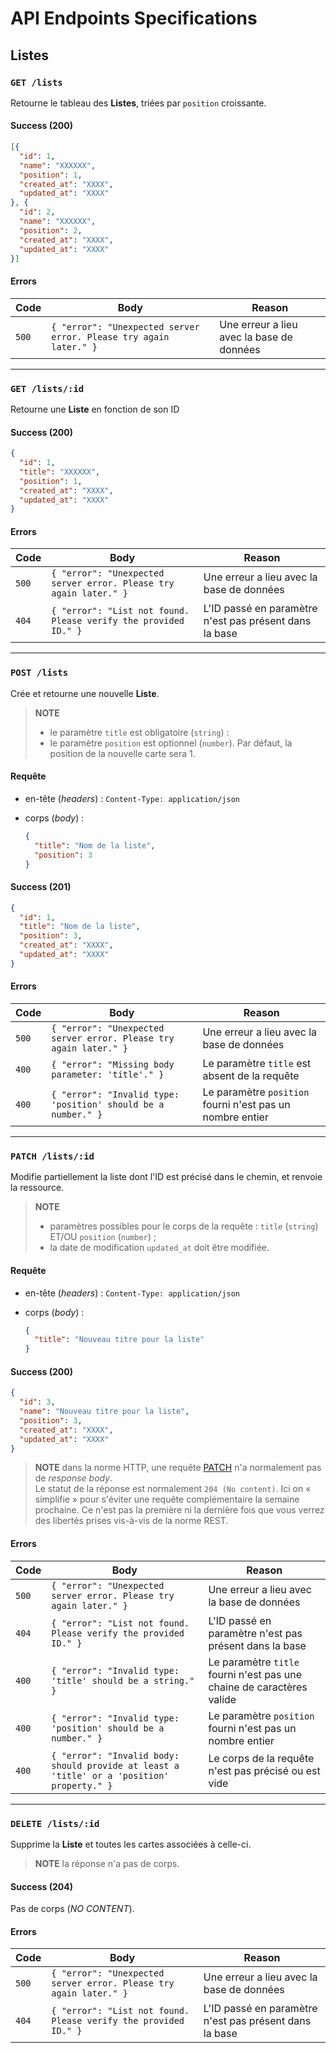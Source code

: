 # API Endpoints Specifications

## Listes

### `GET /lists`

Retourne le tableau des **Listes**, triées par `position` croissante.

#### Success (200)

```json
[{
  "id": 1,
  "name": "XXXXXX",
  "position": 1,
  "created_at": "XXXX",
  "updated_at": "XXXX"
}, {
  "id": 2,
  "name": "XXXXXX",
  "position": 2,
  "created_at": "XXXX",
  "updated_at": "XXXX"
}]
```

#### Errors

| Code  | Body                                                              | Reason                                    |
|-------|-------------------------------------------------------------------|-------------------------------------------|
| `500` | `{ "error": "Unexpected server error. Please try again later." }` | Une erreur a lieu avec la base de données |

---

### `GET /lists/:id`

Retourne une **Liste** en fonction de son ID

#### Success (200)

```json
{
  "id": 1,
  "title": "XXXXXX",
  "position": 1,
  "created_at": "XXXX",
  "updated_at": "XXXX"
}
```

#### Errors

| Code  | Body                                                              | Reason                                                 |
|-------|-------------------------------------------------------------------|--------------------------------------------------------|
| `500` | `{ "error": "Unexpected server error. Please try again later." }` | Une erreur a lieu avec la base de données              |
| `404` | `{ "error": "List not found. Please verify the provided ID." }`   | L'ID passé en paramètre n'est pas présent dans la base |

---

### `POST /lists`

Crée et retourne une nouvelle **Liste**.

> **NOTE**
>
> - le paramètre `title` est obligatoire (`string`) :
> - le paramètre `position` est optionnel (`number`). Par défaut, la position de la nouvelle carte sera 1.

#### Requête

- en-tête (_headers_) : `Content-Type: application/json`
- corps (_body_) :
  
  ```json
  {
    "title": "Nom de la liste",
    "position": 3
  }
  ```

#### Success (201)

```json
{
  "id": 1,
  "title": "Nom de la liste",
  "position": 3,
  "created_at": "XXXX",
  "updated_at": "XXXX"
}
```

#### Errors

| Code  | Body                                                              | Reason                                                    |
|-------|-------------------------------------------------------------------|-----------------------------------------------------------|
| `500` | `{ "error": "Unexpected server error. Please try again later." }` | Une erreur a lieu avec la base de données                 |
| `400` | `{ "error": "Missing body parameter: 'title'." }`                 | Le paramètre `title` est absent de la requête             |
| `400` | `{ "error": "Invalid type: 'position' should be a number." }`     | Le paramètre `position` fourni n'est pas un nombre entier |

---

### `PATCH /lists/:id`

Modifie partiellement la liste dont l'ID est précisé dans le chemin, et renvoie la ressource.

> **NOTE**
>
> - paramètres possibles pour le corps de la requête : `title` (`string`) ET/OU `position` (`number`) ;
> - la date de modification `updated_at` doit être modifiée.

#### Requête

- en-tête (_headers_) : `Content-Type: application/json`
- corps (_body_) :
  
  ```json
  {
    "title": "Nouveau titre pour la liste"
  }
  ```

#### Success (200)

```json
{
  "id": 3,
  "name": "Nouveau titre pour la liste",
  "position": 3,
  "created_at": "XXXX",
  "updated_at": "XXXX"
}
```

> **NOTE** dans la norme HTTP, une requête [PATCH](https://developer.mozilla.org/fr/docs/Web/HTTP/Methods/PATCH) n'a normalement pas de _response body_.  
> Le statut de la réponse est normalement `204 (No content)`. Ici on « simplifie » pour s'éviter une requête complémentaire la semaine prochaine.
> Ce n'est pas la première ni la dernière fois que vous verrez des libertés prises vis-à-vis de la norme REST.

#### Errors

| Code  | Body                                                              | Reason                                                                        |
|-------|-------------------------------------------------------------------|-------------------------------------------------------------------------------|
| `500` | `{ "error": "Unexpected server error. Please try again later." }` | Une erreur a lieu avec la base de données                                     |
| `404` | `{ "error": "List not found. Please verify the provided ID." }`   | L'ID passé en paramètre n'est pas présent dans la base                        |
| `400` | `{ "error": "Invalid type: 'title' should be a string." }`        | Le paramètre `title` fourni n'est pas une chaine de caractères valide         |
| `400` | `{ "error": "Invalid type: 'position' should be a number." }`     | Le paramètre `position` fourni n'est pas un nombre entier                     |
| `400` | `{ "error": "Invalid body: should provide at least a 'title' or a 'position' property." }` | Le corps de la requête n'est pas précisé ou est vide |

---

### `DELETE /lists/:id`

Supprime la **Liste** et toutes les cartes associées à celle-ci.

> **NOTE** la réponse n'a pas de corps.

#### Success (204)

Pas de corps (_NO CONTENT_).

#### Errors

| Code  | Body                                                              | Reason                                                 |
|-------|-------------------------------------------------------------------|--------------------------------------------------------|
| `500` | `{ "error": "Unexpected server error. Please try again later." }` | Une erreur a lieu avec la base de données              |
| `404` | `{ "error": "List not found. Please verify the provided ID." }`   | L'ID passé en paramètre n'est pas présent dans la base |
